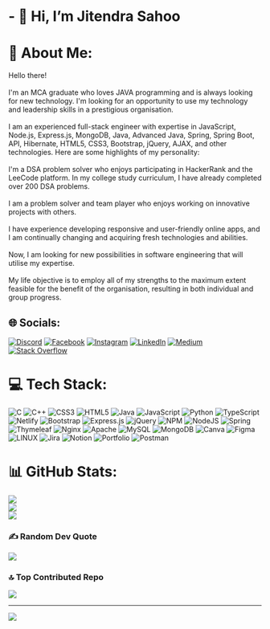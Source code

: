 <h1> - 👋 Hi, I’m Jitendra Sahoo </h1>

# 💫 About Me:
Hello there!<br><br>I'm an MCA graduate who loves JAVA programming and is always looking for new technology. I'm looking for an opportunity to use my technology and leadership skills in a prestigious organisation.<br><br>I am an experienced full-stack engineer with expertise in JavaScript, Node.js, Express.js, MongoDB, Java, Advanced Java, Spring, Spring Boot, API, Hibernate, HTML5, CSS3, Bootstrap, jQuery, AJAX, and other technologies. Here are some highlights of my personality:<br><br>I'm a DSA problem solver who enjoys participating in HackerRank and the LeeCode platform. In my college study curriculum, I have already completed over 200 DSA problems.<br><br>I am a problem solver and team player who enjoys working on innovative projects with others.<br><br>I have experience developing responsive and user-friendly online apps, and I am continually changing and acquiring fresh technologies and abilities.<br><br>Now, I am looking for new possibilities in software engineering that will utilise my expertise.<br><br>My life objective is to employ all of my strengths to the maximum extent feasible for the benefit of the organisation, resulting in both individual and group progress.



## 🌐 Socials:
[![Discord](https://img.shields.io/badge/Discord-%237289DA.svg?logo=discord&logoColor=white)](https://discord.gg/Jitendra.Sahoo#9380) [![Facebook](https://img.shields.io/badge/Facebook-%231877F2.svg?logo=Facebook&logoColor=white)](https://facebook.com/https://www.facebook.com/kjrfbid/) [![Instagram](https://img.shields.io/badge/Instagram-%23E4405F.svg?logo=Instagram&logoColor=white)](https://instagram.com/https://www.instagram.com/jitendra.sahoo.00/) [![LinkedIn](https://img.shields.io/badge/LinkedIn-%230077B5.svg?logo=linkedin&logoColor=white)](https://linkedin.com/in/https://www.linkedin.com/in/jitendra-sahoo/) [![Medium](https://img.shields.io/badge/Medium-12100E?logo=medium&logoColor=white)](https://medium.com/@https://medium.com/@Jitendra.Sahoo) [![Stack Overflow](https://img.shields.io/badge/-Stackoverflow-FE7A16?logo=stack-overflow&logoColor=white)](https://stackoverflow.com/users/https://stackoverflow.com/users/18756065/jitendra-sahoo) 



# 💻 Tech Stack:
![C](https://img.shields.io/badge/c-%2300599C.svg?style=for-the-badge&logo=c&logoColor=white) ![C++](https://img.shields.io/badge/c++-%2300599C.svg?style=for-the-badge&logo=c%2B%2B&logoColor=white) ![CSS3](https://img.shields.io/badge/css3-%231572B6.svg?style=for-the-badge&logo=css3&logoColor=white) ![HTML5](https://img.shields.io/badge/html5-%23E34F26.svg?style=for-the-badge&logo=html5&logoColor=white) ![Java](https://img.shields.io/badge/java-%23ED8B00.svg?style=for-the-badge&logo=java&logoColor=white) ![JavaScript](https://img.shields.io/badge/javascript-%23323330.svg?style=for-the-badge&logo=javascript&logoColor=%23F7DF1E) ![Python](https://img.shields.io/badge/python-3670A0?style=for-the-badge&logo=python&logoColor=ffdd54) ![TypeScript](https://img.shields.io/badge/typescript-%23007ACC.svg?style=for-the-badge&logo=typescript&logoColor=white) ![Netlify](https://img.shields.io/badge/netlify-%23000000.svg?style=for-the-badge&logo=netlify&logoColor=#00C7B7) ![Bootstrap](https://img.shields.io/badge/bootstrap-%23563D7C.svg?style=for-the-badge&logo=bootstrap&logoColor=white) ![Express.js](https://img.shields.io/badge/express.js-%23404d59.svg?style=for-the-badge&logo=express&logoColor=%2361DAFB) ![jQuery](https://img.shields.io/badge/jquery-%230769AD.svg?style=for-the-badge&logo=jquery&logoColor=white) ![NPM](https://img.shields.io/badge/NPM-%23000000.svg?style=for-the-badge&logo=npm&logoColor=white) ![NodeJS](https://img.shields.io/badge/node.js-6DA55F?style=for-the-badge&logo=node.js&logoColor=white) ![Spring](https://img.shields.io/badge/spring-%236DB33F.svg?style=for-the-badge&logo=spring&logoColor=white) ![Thymeleaf](https://img.shields.io/badge/Thymeleaf-%23005C0F.svg?style=for-the-badge&logo=Thymeleaf&logoColor=white) ![Nginx](https://img.shields.io/badge/nginx-%23009639.svg?style=for-the-badge&logo=nginx&logoColor=white) ![Apache](https://img.shields.io/badge/apache-%23D42029.svg?style=for-the-badge&logo=apache&logoColor=white) ![MySQL](https://img.shields.io/badge/mysql-%2300f.svg?style=for-the-badge&logo=mysql&logoColor=white) ![MongoDB](https://img.shields.io/badge/MongoDB-%234ea94b.svg?style=for-the-badge&logo=mongodb&logoColor=white) ![Canva](https://img.shields.io/badge/Canva-%2300C4CC.svg?style=for-the-badge&logo=Canva&logoColor=white) 	![Figma](https://img.shields.io/badge/figma-%23F24E1E.svg?style=for-the-badge&logo=figma&logoColor=white) ![LINUX](https://img.shields.io/badge/Linux-FCC624?style=for-the-badge&logo=linux&logoColor=black) ![Jira](https://img.shields.io/badge/jira-%230A0FFF.svg?style=for-the-badge&logo=jira&logoColor=white) ![Notion](https://img.shields.io/badge/Notion-%23000000.svg?style=for-the-badge&logo=notion&logoColor=white) ![Portfolio](https://img.shields.io/badge/Portfolio-%23000000.svg?style=for-the-badge&logo=firefox&logoColor=#FF7139) ![Postman](https://img.shields.io/badge/Postman-FF6C37?style=for-the-badge&logo=postman&logoColor=white)



# 📊 GitHub Stats:
![](https://github-readme-stats.vercel.app/api?username=KJR-dev&theme=dark&hide_border=false&include_all_commits=true&count_private=false)<br/>
![](https://github-readme-streak-stats.herokuapp.com/?user=KJR-dev&theme=dark&hide_border=false)<br/>
![](https://github-readme-stats.vercel.app/api/top-langs/?username=KJR-dev&theme=dark&hide_border=false&include_all_commits=true&count_private=false&layout=compact)



### ✍️ Random Dev Quote
![](https://quotes-github-readme.vercel.app/api?type=horizontal&theme=radical)

### 🔝 Top Contributed Repo
![](https://github-contributor-stats.vercel.app/api?username=KJR-dev&limit=5&theme=tokyonight&combine_all_yearly_contributions=true)

---
[![](https://visitcount.itsvg.in/api?id=KJR-dev&icon=0&color=0)](https://visitcount.itsvg.in)

<!-- Proudly created with GPRM ( https://gprm.itsvg.in ) -->

